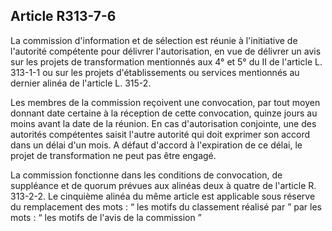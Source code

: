 ## Article R313-7-6

La commission d'information et de sélection est réunie à l'initiative de l'autorité compétente pour délivrer
l'autorisation, en vue de délivrer un avis sur les projets de transformation mentionnés aux 4° et 5° du II de
l'article L. 313-1-1 ou sur les projets d'établissements ou services mentionnés au dernier alinéa de l'article L.
315-2.


Les membres de la commission reçoivent une convocation, par tout moyen donnant date certaine à la
réception de cette convocation, quinze jours au moins avant la date de la réunion. En cas d'autorisation
conjointe, une des autorités compétentes saisit l'autre autorité qui doit exprimer son accord dans un délai d'un
mois. A défaut d'accord à l'expiration de ce délai, le projet de transformation ne peut pas être engagé.

La commission fonctionne dans les conditions de convocation, de suppléance et de quorum prévues aux
alinéas deux à quatre de l'article R. 313-2-2. Le cinquième alinéa du même article est applicable sous réserve
du remplacement des mots : “ les motifs du classement réalisé par ” par les mots : “ les motifs de l'avis de la
commission ”

